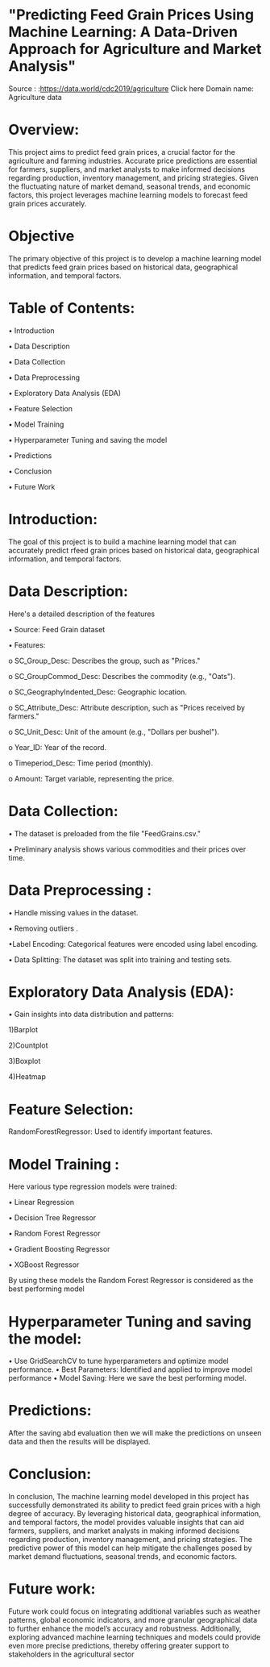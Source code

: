 # "Predicting Feed Grain Prices Using Machine Learning: A Data-Driven Approach for Agriculture and Market Analysis"

Source : :https://data.world/cdc2019/agriculture Click here
Domain name: Agriculture data

# Overview:

This project aims to predict feed grain prices, a crucial factor for the agriculture and farming industries. Accurate price predictions are essential for farmers, suppliers, and market analysts to make informed decisions regarding production, inventory management, and pricing strategies. Given the fluctuating nature of market demand, seasonal trends, and economic factors, this project leverages machine learning models to forecast feed grain prices accurately.

# Objective
The primary objective of this project is to develop a machine learning model that predicts feed grain prices based on historical data, geographical information, and temporal factors.

# Table of Contents:

•	Introduction

•	Data Description

•	Data Collection

•	Data Preprocessing

•	Exploratory Data Analysis (EDA)

•	Feature Selection

•	Model Training

•	Hyperparameter Tuning and saving the model

•	Predictions

•	Conclusion

•	Future Work


# Introduction:
The goal of this project is to build a machine learning model that can accurately predict rfeed grain prices based on historical data, geographical information, and temporal factors.
 
# Data Description:

Here's a detailed description of the features 

•	Source: Feed Grain dataset

•	Features:

o	SC_Group_Desc: Describes the group, such as "Prices."

o	SC_GroupCommod_Desc: Describes the commodity (e.g., "Oats").

o	SC_GeographyIndented_Desc: Geographic location.

o	SC_Attribute_Desc: Attribute description, such as "Prices received by farmers."

o	SC_Unit_Desc: Unit of the amount (e.g., "Dollars per bushel").

o	Year_ID: Year of the record.

o	Timeperiod_Desc: Time period (monthly).

o	Amount: Target variable, representing the price.

# Data Collection:
   
•	The dataset is preloaded from the file "FeedGrains.csv."

•	Preliminary analysis shows various commodities and their prices over time.

#  Data Preprocessing :
   
•	Handle missing values in the dataset.

•	Removing outliers .

•Label Encoding: Categorical features were encoded using label encoding.

•	Data Splitting: The dataset was split into training and testing sets.

# Exploratory Data Analysis (EDA):

•	Gain insights into data distribution and patterns:

1)Barplot

2)Countplot

3)Boxplot

4)Heatmap

# Feature Selection:
RandomForestRegressor: Used to identify important features.

# Model Training :
Here various type regression models were trained:

•	Linear Regression

•	Decision Tree Regressor

•	Random Forest Regressor

•	Gradient Boosting Regressor

•	XGBoost Regressor

By using these models the Random Forest Regressor is considered as the best performing model

# Hyperparameter Tuning and saving the model:


•	Use GridSearchCV to tune hyperparameters and optimize model performance.
•	Best Parameters: Identified and applied to improve model performance
•	Model Saving: Here we save the best performing model.

# Predictions:
After the saving abd evaluation then we will make the predictions on unseen data and then the results will be displayed.

# Conclusion:

In conclusion, The machine learning model developed in this project has successfully demonstrated its ability to predict feed grain prices with a high degree of accuracy. By leveraging historical data, geographical information, and temporal factors, the model provides valuable insights that can aid farmers, suppliers, and market analysts in making informed decisions regarding production, inventory management, and pricing strategies. The predictive power of this model can help mitigate the challenges posed by market demand fluctuations, seasonal trends, and economic factors.

# Future work:

Future work could focus on integrating additional variables such as weather patterns, global economic indicators, and more granular geographical data to further enhance the model’s accuracy and robustness. Additionally, exploring advanced machine learning techniques and models could provide even more precise predictions, thereby offering greater support to stakeholders in the agricultural sector

